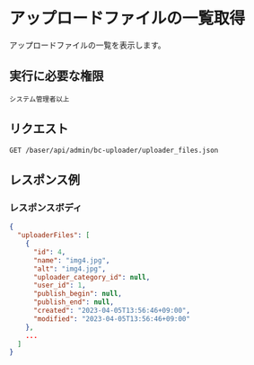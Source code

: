 # アップロードファイルの一覧取得

アップロードファイルの一覧を表示します。


## 実行に必要な権限

```
システム管理者以上
```

## リクエスト
```
GET /baser/api/admin/bc-uploader/uploader_files.json
```

## レスポンス例

### レスポンスボディ

```json
{
  "uploaderFiles": [
    {
      "id": 4,
      "name": "img4.jpg",
      "alt": "img4.jpg",
      "uploader_category_id": null,
      "user_id": 1,
      "publish_begin": null,
      "publish_end": null,
      "created": "2023-04-05T13:56:46+09:00",
      "modified": "2023-04-05T13:56:46+09:00"
    },
    ...
  ]
}
```
